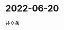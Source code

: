# 2022-06-20

共 0 条

<!-- BEGIN WEIBO -->
<!-- 最后更新时间 Mon Jun 20 2022 07:14:15 GMT+0800 (China Standard Time) -->

<!-- END WEIBO -->
